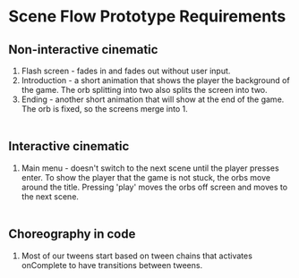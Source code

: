 # Scene Flow Prototype Requirements
## Non-interactive cinematic 
1. Flash screen - fades in and fades out without user input. <br>
2. Introduction - a short animation that shows the player the background of the game. The orb splitting into two also splits the screen into two. <br>
3. Ending - another short animation that will show at the end of the game. The orb is fixed, so the screens merge into 1. <br><br>

## Interactive cinematic 
1. Main menu - doesn't switch to the next scene until the player presses enter. To show the player that the game is not stuck, the orbs move around the title. Pressing 'play' moves the orbs off screen and moves to the next scene. <br><br>

## Choreography in code
1. Most of our tweens start based on tween chains that activates onComplete to have transitions between tweens. <br><br>